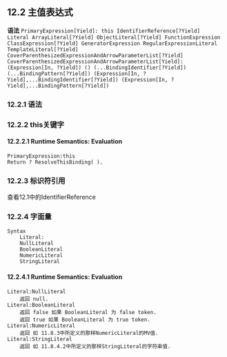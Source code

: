## 12.2 主值表达式
**语法**
    ```
    PrimaryExpression[Yield]:
        this
        IdentifierReference[?Yield]
        Literal
        ArrayLiteral[?Yield]
        ObjectLiteral[?Yield]
        FunctionExpression
        ClassExpression[?Yield]
        GeneratorExpression
        RegularExpressionLiteral
        TemplateLiteral[?Yield]
    CoverParenthesizedExpressionAndArrowParameterList[?Yield]
        CoverParenthesizedExpressionAndArrowParameterList[Yield]:
        (Expression[In, ?Yield])
        ()
        (...BindingIdentifier[?Yield])
        (...BindingPattern[?Yield])
        (Expression[In, ?Yield],...BindingIdentifier[?Yield])
        (Expression[In, ?Yield],...BindingPattern[?Yield])
    ```
### 12.2.1 语法
### 12.2.2 this关键字
#### 12.2.2.1 Runtime Semantics: Evaluation
```
PrimaryExpression:this
Return ? ResolveThisBinding( ).
```
### 12.2.3 标识符引用
查看12.1中的IdentifierReference

### 12.2.4 字面量
```
Syntax
    Literal:
    NullLiteral
    BooleanLiteral
    NumericLiteral
    StringLiteral
```

#### 12.2.4.1 Runtime Semantics: Evaluation
```
Literal:NullLiteral
    返回 null.
Literal:BooleanLiteral
    返回 false 如果 BooleanLiteral 为 false token.
    返回 true 如果 BooleanLiteral 为 true token.
Literal:NumericLiteral
    返回 如 11.8.3中所定义的那样NumericLiteral的MV值.
Literal:StringLiteral
    返回 如 11.8.4.2中所定义的那样StringLiteral的字符串值.
```